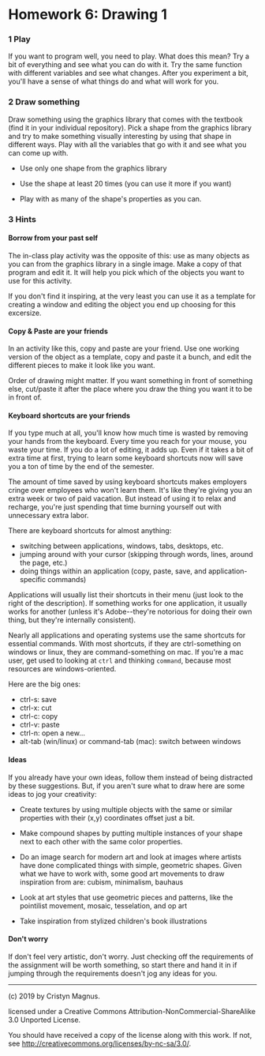 # Homework 6: Drawing 1

### 1 Play

If you want to program well, you need to play. What does this mean? Try a 
bit of everything and see what you can do with it. Try the same function with
different variables and see what changes. After you experiment a bit, you'll
have a sense of what things do and what will work for you.

### 2 Draw something

Draw something using the graphics library that comes with the textbook (find it
in your individual repository). Pick a shape from the graphics library and
try to make something visually interesting by using that shape in different ways.
Play with all the variables that go with it and see what you can come up with.

 * Use only one shape from the graphics library

 * Use the shape at least 20 times (you can use it more if you want)

 * Play with as many of the shape's properties as you can.

### 3 Hints

#### Borrow from your past self

The in-class play activity was the opposite of this: use as many objects as you
can from the graphics library in a single image. Make a copy of that program
and edit it. It will help you pick which of the objects you want to use for this
activity. 

If you don't find it inspiring, at the very least you can use it
as a template for creating a window and editing the object you end up choosing
for this excersize.

#### Copy & Paste are your friends

In an activity like this, copy and paste are your friend. Use one working version
of the object as a template, copy and paste it a bunch, and edit the different
pieces to make it look like you want.

Order of drawing might matter. If you want something in front of something else,
cut/paste it after the place where you draw the thing you want it to be in front
of.

#### Keyboard shortcuts are your friends

If you type much at all, you'll know how much time is wasted by removing your
hands from the keyboard. Every time you reach for your mouse, you waste your time.
If you do a lot of editing, it adds up. Even if it takes a bit of extra time at
first, trying to learn some keyboard shortcuts now will save you a ton of time
by the end of the semester. 

The amount of time saved by using keyboard shortcuts makes employers cringe
over employees who won't learn them. It's like they're giving you an extra week
or two of paid vacation. But instead of using it to relax and recharge, you're
just spending that time burning yourself out with unnecessary extra labor.

There are keyboard shortcuts for almost anything:
 * switching between applications, windows, tabs, desktops, etc.
 * jumping around with your cursor (skipping through words, lines, around the page, etc.)
 * doing things within an application (copy, paste, save, and application-specific commands)

Applications will usually list their shortcuts in their menu (just look to the right of
the description). If something works for one application, it usually works for another 
(unless it's Adobe--they're notorious for doing their own thing, but they're internally 
consistent).

Nearly all applications and operating systems use the same shortcuts for essential commands. 
With most shortcuts, if they are ctrl-something on windows or linux, they are 
command-something on mac. If you're a mac user, get used to looking at ```ctrl``` and 
thinking ```command```, because most resources are windows-oriented.

Here are the big ones:

 * ctrl-s: save
 * ctrl-x: cut
 * ctrl-c: copy
 * ctrl-v: paste
 * ctrl-n: open a new...
 * alt-tab (win/linux) or command-tab (mac): switch between windows

#### Ideas

If you already have your own ideas, follow them instead of being distracted
by these suggestions. But, if you aren't sure what to draw here are some ideas 
to jog your creativity:

 * Create textures by using multiple objects with the same or similar properties
 with their (x,y) coordinates offset just a bit.
 
 * Make compound shapes by putting multiple instances of your shape next to each
 other with the same color properties.

 * Do an image search for modern art and look at images where artists have done
 complicated things with simple, geometric shapes. Given what we have to work 
 with, some good art movements to draw inspiration from are: cubism, minimalism,
 bauhaus

 * Look at art styles that use geometric pieces and patterns, like the pointilist
 movement, mosaic, tesselation, and op art

 * Take inspiration from stylized children's book illustrations


#### Don't worry

If don't feel very artistic, don't worry. Just checking off the requirements of 
the assignment will be worth something, so start there and hand it in if jumping
through the requirements doesn't jog any ideas for you.


---
(c) 2019 by Cristyn Magnus.

licensed under a
Creative Commons Attribution-NonCommercial-ShareAlike 3.0 Unported License.

You should have received a copy of the license along with this
work.  If not, see http://creativecommons.org/licenses/by-nc-sa/3.0/.